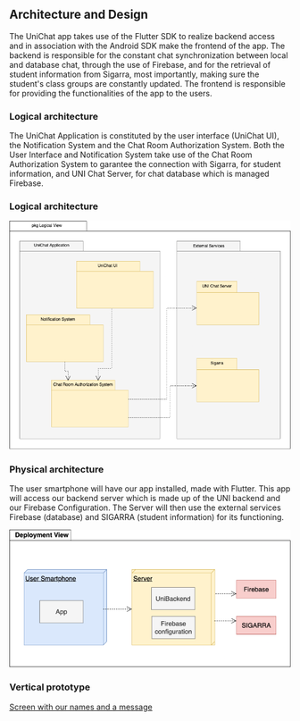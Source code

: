 
## Architecture and Design

The UniChat app takes use of the Flutter SDK to realize backend access and in association with the Android SDK make the frontend of the app. The backend is responsible for the constant chat synchronization between local and database chat, through the use of Firebase, and for the retrieval of student information from Sigarra, most importantly, making sure the student's class groups are constantly updated. The frontend is responsible for providing the functionalities of the app to the users.


### Logical architecture

The UniChat Application is constituted by the user interface (UniChat UI), the Notification System and the Chat Room Authorization System. Both the User Interface and Notification System take use of the Chat Room Authorization System to garantee the connection with Sigarra, for student information, and UNI Chat Server, for chat database which is managed Firebase.

### Logical architecture
![LogicalView](../img/LogicDiagramUML.png)

### Physical architecture

The user smartphone will have our app installed, made with Flutter. This app will access our backend server which is made up of the UNI backend and our Firebase Configuration. The Server will then use the external services Firebase (database) and SIGARRA (student information) for its functioning.

![DeploymentView](../img/PhysicalArchitectureUML.png)



### Vertical prototype
[Screen with our names and a message](../VerticalProt/vertical_prototype/build/app/outputs/flutter-apk/app-release.apk)
